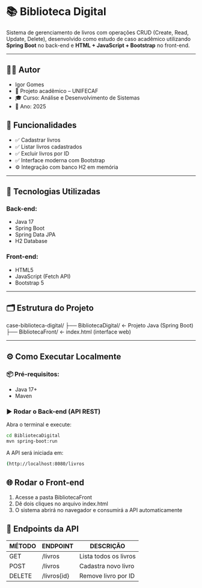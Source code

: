 # 📚 Biblioteca Digital

Sistema de gerenciamento de livros com operações CRUD (Create, Read, Update, Delete), desenvolvido como estudo de caso acadêmico utilizando **Spring Boot** no back-end e **HTML + JavaScript + Bootstrap** no front-end.

---

## 🧑‍💻 Autor
- Igor Gomes
- 📘 Projeto acadêmico – UNIFECAF
- 🎓 Curso: Análise e Desenvolvimento de Sistemas
- 📅 Ano: 2025

## 🚀 Funcionalidades

- ✅ Cadastrar livros
- ✅ Listar livros cadastrados
- ✅ Excluir livros por ID
- ✅ Interface moderna com Bootstrap
- ⚙️ Integração com banco H2 em memória

---

## 🧱 Tecnologias Utilizadas

### Back-end:
- Java 17
- Spring Boot
- Spring Data JPA
- H2 Database

### Front-end:
- HTML5
- JavaScript (Fetch API)
- Bootstrap 5

---

## 🗂 Estrutura do Projeto
case-biblioteca-digital/
├── BibliotecaDigital/ ← Projeto Java (Spring Boot)
├── BibliotecaFront/ ← index.html (interface web)

---

## ⚙️ Como Executar Localmente

### 📦 Pré-requisitos:
- Java 17+
- Maven

### ▶️ Rodar o Back-end (API REST)

Abra o terminal e execute:

```bash
cd BibliotecaDigital
mvn spring-boot:run
```

A API será iniciada em:
```bash
(http://localhost:8080/livros
```

## 🌐 Rodar o Front-end
01. Acesse a pasta BibliotecaFront
02. Dê dois cliques no arquivo index.html
03. O sistema abrirá no navegador e consumirá a API automaticamente

## 🔁 Endpoints da API
| MÉTODO   | ENDPOINT     | DESCRIÇÃO             |
|----------|--------------|-----------------------|
| GET      | /livros      | Lista todos os livros |
| POST     | /livros      | Cadastra novo livro   |
| DELETE   | /livros{id}  | Remove livro por ID   |

